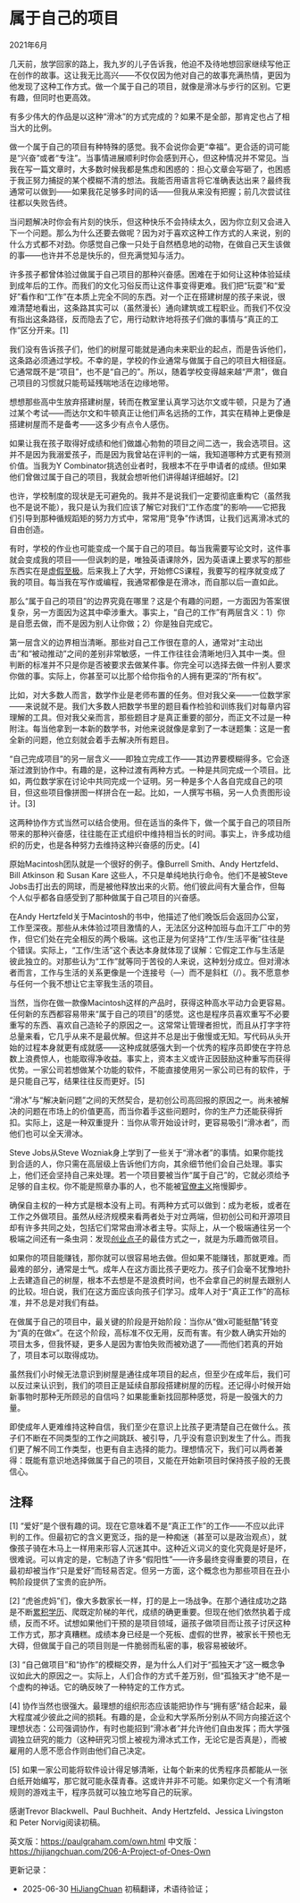 


# 属于自己的项目

2021年6月

几天前，放学回家的路上，我九岁的儿子告诉我，他迫不及待地想回家继续写他正在创作的故事。这让我无比高兴——不仅仅因为他对自己的故事充满热情，更因为他发现了这种工作方式。做一个属于自己的项目，就像是滑冰与步行的区别。它更有趣，但同时也更高效。

有多少伟大的作品是以这种“滑冰”的方式完成的？如果不是全部，那肯定也占了相当大的比例。

做一个属于自己的项目有种特殊的感觉。我不会说你会更“幸福”。更合适的词可能是“兴奋”或者“专注”。当事情进展顺利时你会感到开心，但这种情况并不常见。当我在写一篇文章时，大多数时候我都是焦虑和困惑的：担心文章会写砸了，也困惑于我正努力捕捉的某个模糊不清的想法。我能否用语言将它准确表达出来？最终我通常可以做到——如果我花足够多时间的话——但我从来没有把握；前几次尝试往往都以失败告终。

当问题解决时你会有片刻的快乐，但这种快乐不会持续太久，因为你立刻又会进入下一个问题。那么为什么还要去做呢？因为对于喜欢这种工作方式的人来说，别的什么方式都不对劲。你感觉自己像一只处于自然栖息地的动物，在做自己天生该做的事——也许并不总是快乐的，但充满觉知与活力。

许多孩子都曾体验过做属于自己项目的那种兴奋感。困难在于如何让这种体验延续到成年后的工作。而我们的文化习俗反而让这件事变得更难。我们把“玩耍”和“爱好”看作和“工作”在本质上完全不同的东西。对一个正在搭建树屋的孩子来说，很难清楚地看出，这条路其实可以（虽然漫长）通向建筑或工程职业。而我们不仅没有指出这条路径，反而隐去了它，用行动默许地将孩子们做的事情与“真正的工作”区分开来。[1]

我们没有告诉孩子们，他们的树屋可能就是通向未来职业的起点，而是告诉他们，这条路必须通过学校。不幸的是，学校的作业通常与做属于自己的项目大相径庭。它通常既不是“项目”，也不是“自己的”。所以，随着学校变得越来越“严肃”，做自己项目的习惯就只能苟延残喘地活在边缘地带。

想想那些高中生放弃搭建树屋，转而在教室里认真学习达尔文或牛顿，只是为了通过某个考试——而达尔文和牛顿真正让他们声名远扬的工作，其实在精神上更像是搭建树屋而不是备考——这多少有点令人感伤。

如果让我在孩子取得好成绩和他们做雄心勃勃的项目之间二选一，我会选项目。这并不是因为我溺爱孩子，而是因为我曾站在评判的一端，我知道哪种方式更有预测价值。当我为Y Combinator挑选创业者时，我根本不在乎申请者的成绩。但如果他们曾做过属于自己的项目，我就会想听他们讲得越详细越好。[2]

也许，学校制度的现状是无可避免的。我并不是说我们一定要彻底重构它（虽然我也不是说不能），我只是认为我们应该了解它对我们“工作态度”的影响——它把我们引导到那种循规蹈矩的努力方式中，常常用“竞争”作诱饵，让我们远离滑冰式的自由创造。

有时，学校的作业也可能变成一个属于自己的项目。每当我需要写论文时，这件事就会变成我的项目——但讽刺的是，唯独英语课除外，因为英语课上要求写的那些东西实在是[虚假至极](https://hijiangchuan.com/paulgraham/032-The-Age-of-the-Essay)。后来我上了大学，开始修CS课程，我要写的程序就变成了我的项目。每当我在写作或编程，我通常都像是在滑冰，而自那以后一直如此。

那么“属于自己的项目”的边界究竟在哪里？这是个有趣的问题，一方面因为答案很复杂，另一方面因为这其中牵涉重大。事实上，“自己的工作”有两层含义：1）你是自愿去做，而不是因为别人让你做；2）你是独自完成它。

第一层含义的边界相当清晰。那些对自己工作很在意的人，通常对“主动出击”和“被动推动”之间的差别非常敏感，一件工作往往会清晰地归入其中一类。但判断的标准并不只是你是否被要求去做某件事。你完全可以选择去做一件别人要求你做的事。实际上，你甚至可以比那个给你指令的人拥有更深的“所有权”。

比如，对大多数人而言，数学作业是老师布置的任务。但对我父亲——一位数学家——来说就不是。我们大多数人把数学书里的题目看作检验和训练我们对每章内容理解的工具。但对我父亲而言，那些题目才是真正重要的部分，而正文不过是一种附注。每当他拿到一本新的数学书，对他来说就像是拿到了一本谜题集：这是一套全新的问题，他立刻就会着手去解决所有题目。

“自己完成项目”的另一层含义——即独立完成工作——其边界要模糊得多。它会逐渐过渡到协作中。有趣的是，这种过渡有两种方式。一种是共同完成一个项目。比如，两位数学家在讨论中共同完成一个证明。另一种是多个人各自完成自己的项目，但这些项目像拼图一样拼合在一起。比如，一人撰写书稿，另一人负责图形设计。[3]

这两种协作方式当然可以结合使用。但在适当的条件下，做一个属于自己的项目所带来的那种兴奋感，往往能在正式组织中维持相当长的时间。事实上，许多成功组织的历史，也是各种努力去维持这种兴奋感的历史。[4]

原始Macintosh团队就是一个很好的例子。像Burrell Smith、Andy Hertzfeld、Bill Atkinson 和 Susan Kare 这些人，不只是单纯地执行命令。他们不是被Steve Jobs击打出去的网球，而是被他释放出来的火箭。他们彼此间有大量合作，但每个人似乎都各自感受到了那种做属于自己项目的兴奋感。

在Andy Hertzfeld关于Macintosh的书中，他描述了他们晚饭后会返回办公室，工作至深夜。那些从未体验过项目激情的人，无法区分这种加班与血汗工厂中的劳作，但它们处在完全相反的两个极端。这也正是为何坚持“工作/生活平衡”往往是个错误。实际上，“工作/生活”这个表达本身就体现了误解：它假定工作与生活是彼此独立的。对那些认为“工作”就等同于苦役的人来说，这种划分成立。但对滑冰者而言，工作与生活的关系更像是一个连接号（—）而不是斜杠（/）。我不愿意参与任何一个我不想让它主宰我生活的项目。

当然，当你在做一款像Macintosh这样的产品时，获得这种高水平动力会更容易。任何新的东西都容易带来“属于自己的项目”的感觉。这也是程序员喜欢重写不必要重写的东西、喜欢自己造轮子的原因之一。这常常让管理者担忧，而且从打字字符总量来看，它几乎从来不是最优解。但这并不总是出于傲慢或无知。写代码从头开始的过程本身就更有成就感——这种成就感强大到一个优秀的程序员即使在字符总数上浪费惊人，也能取得净收益。事实上，资本主义或许正因鼓励这种重写而获得优势。一家公司若想做某个功能的软件，不能直接使用另一家公司已有的软件，于是只能自己写，结果往往反而更好。[5]

“滑冰”与“解决新问题”之间的天然契合，是初创公司高回报的原因之一。尚未被解决的问题在市场上的价值更高，而当你着手这些问题时，你的生产力还能获得折扣。实际上，这是一种双重提升：当你从零开始设计时，更容易吸引“滑冰者”，而他们也可以全天滑冰。

Steve Jobs从Steve Wozniak身上学到了一些关于“滑冰者”的事情。如果你能找到合适的人，你只需在高层级上告诉他们方向，其余细节他们会自己处理。事实上，他们还会坚持自己来处理。若一个项目要被当作“属于自己”的，它就必须给予足够的自主权。你不能是照章办事的人，也不能被[官僚主义](https://hijiangchuan.com/paulgraham/100-The-Other-Half-of-Artists-Ship)拖慢脚步。

确保自主权的一种方式是根本没有上司。有两种方式可以做到：成为老板，或者在工作之外做项目。虽然从经济规模来看两者处于对立两端，但初创公司和开源项目却有许多共同之处，包括它们常常由滑冰者主导。实际上，从一个极端通往另一个极端之间还有一条虫洞：发现[创业点子](https://hijiangchuan.com/paulgraham/151-How-to-Get-Startup-Ideas)的最佳方式之一，就是为乐趣而做项目。

如果你的项目能赚钱，那你就可以很容易地去做。但如果不能赚钱，那就更难。而最难的部分，通常是士气。成年人在这方面比孩子更吃力。孩子们会毫不犹豫地扑上去建造自己的树屋，根本不去想是不是浪费时间，也不会拿自己的树屋去跟别人的比较。坦白说，我们在这方面应该向孩子们学习。成年人对于“真正工作”的高标准，并不总是对我们有益。

在做属于自己的项目中，最关键的阶段是开始阶段：当你从“做x可能挺酷”转变为“真的在做x”。在这个阶段，高标准不仅无用，反而有害。有少数人确实开始的项目太多，但我怀疑，更多人是因为害怕失败而被劝退了——而他们若真的开始了，项目本可以取得成功。

虽然我们小时候无法意识到树屋是通往成年项目的起点，但至少在成年后，我们可以反过来认识到，我们的项目正是延续自那段搭建树屋的历程。还记得小时候开始新事物时那种无所顾忌的自信吗？如果能重新找回那种感觉，将是一股强大的力量。

即使成年人更难维持这种自信，我们至少在意识上比孩子更清楚自己在做什么。孩子们不断在不同类型的工作之间跳跃、被引导，几乎没有意识到发生了什么。而我们更了解不同工作类型，也更有自主选择的能力。理想情况下，我们可以两者兼得：既能有意识地选择做属于自己的项目，又能在开始新项目时保持孩子般的无畏信心。

## 注释

[1] “爱好”是个很有趣的词。现在它意味着不是“真正工作”的工作——不应以此评判的工作。但最初它的含义更宽泛，指的是一种痴迷（甚至可以是政治观点），就像孩子骑在木马上一样用来形容人沉迷其中。这种近义词义的变化究竟是好是坏，很难说。可以肯定的是，它制造了许多“假阳性”——许多最终变得重要的项目，在最初却被当作“只是爱好”而轻易否定。但另一方面，这个概念也为那些项目在丑小鸭阶段提供了宝贵的庇护所。

[2] “虎爸虎妈”们，像大多数家长一样，打的是上一场战争。在那个通往成功之路是不断[累积学历](https://hijiangchuan.com/paulgraham/103-After-Credentials)、爬既定阶梯的年代，成绩的确更重要。但现在他们依然执着于成绩，反而不坏。试想如果他们干预的是项目领域，逼孩子做项目而让孩子讨厌这种工作方式，那才真糟糕。成绩本身已经是一个死板、虚假的世界，被家长干预也无大碍，但做属于自己的项目则是一件脆弱而私密的事，极容易被破坏。

[3] “自己做项目”和“协作”的模糊交界，是为什么人们对于“孤独天才”这一概念争议如此大的原因之一。实际上，人们合作的方式千差万别，但“孤独天才”绝不是一个虚构的神话。它的确反映了一种特定的工作方式。

[4] 协作当然也很强大。最理想的组织形态应该能把协作与“拥有感”结合起来，最大程度减少彼此之间的损耗。有趣的是，企业和大学系所分别从不同方向接近这个理想状态：公司强调协作，有时也能招到“滑冰者”并允许他们自由发挥；而大学强调独立研究的能力（这种研究习惯上被视为滑冰式工作，无论它是否真是），而被雇用的人愿不愿合作则由他们自己决定。

[5] 如果一家公司能将软件设计得足够清晰，让每个新来的优秀程序员都能从一张白纸开始编写，那它就可能永葆青春。这或许并非不可能。如果你定义一个有清晰规则的游戏主干，程序员就可以独立地写自己的玩家。

感谢Trevor Blackwell、Paul Buchheit、Andy Hertzfeld、Jessica Livingston 和 Peter Norvig阅读初稿。

英文版：https://paulgraham.com/own.html
中文版：https://hijiangchuan.com/206-A-Project-of-Ones-Own



更新记录：
- 2025-06-30 [HiJiangChuan](https://hijiangchuan.com) 初稿翻译，术语待验证；
